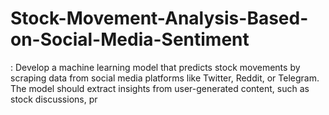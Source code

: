 # Stock-Movement-Analysis-Based-on-Social-Media-Sentiment
: Develop a machine learning model that predicts stock movements by scraping data from social media platforms like Twitter, Reddit, or Telegram. The model should extract insights from user-generated content, such as stock discussions, pr

